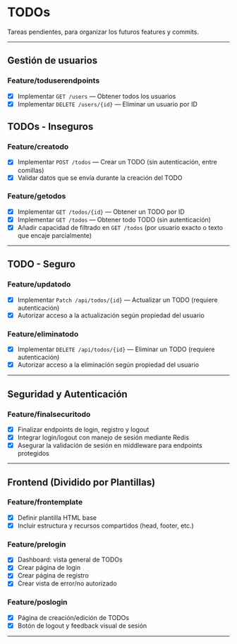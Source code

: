 # TODOs

Tareas pendientes, para organizar los futuros features y commits.

---

## Gestión de usuarios

### Feature/toduserendpoints
- [X] Implementar `GET /users` — Obtener todos los usuarios
- [X] Implementar `DELETE /users/{id}` — Eliminar un usuario por ID

## TODOs - Inseguros

### Feature/creatodo
- [X] Implementar `POST /todos` — Crear un TODO (sin autenticación, entre comillas)
- [X] Validar datos que se envía durante la creación del TODO

### Feature/getodos
- [X] Implementar `GET /todos/{id}` — Obtener un TODO por ID
- [X] Implementar `GET /todos` — Obtener todo TODO (sin autenticación)
- [X] Añadir capacidad de filtrado en `GET /todos` (por usuario exacto o texto que encaje parcialmente)

---

## TODO - Seguro

### Feature/updatodo
- [X] Implementar `Patch /api/todos/{id}` — Actualizar un TODO (requiere autenticación)
- [X] Autorizar acceso a la actualización según propiedad del usuario

### Feature/eliminatodo
- [X] Implementar `DELETE /api/todos/{id}` — Eliminar un TODO (requiere autenticación)
- [X] Autorizar acceso a la eliminación según propiedad del usuario

---

## Seguridad y Autenticación

### Feature/finalsecuritodo
- [X] Finalizar endpoints de login, registro y logout
- [X] Integrar login/logout con manejo de sesión mediante Redis
- [X] Asegurar la validación de sesión en middleware para endpoints protegidos

---

## Frontend (Dividido por Plantillas)

### Feature/frontemplate
- [X] Definir plantilla HTML base
- [X] Incluir estructura y recursos compartidos (head, footer, etc.)

### Feature/prelogin
- [X] Dashboard: vista general de TODOs
- [X] Crear página de login
- [X] Crear página de registro
- [X] Crear vista de error/no autorizado

### Feature/poslogin
- [X] Página de creación/edición de TODOs
- [X] Botón de logout y feedback visual de sesión

---